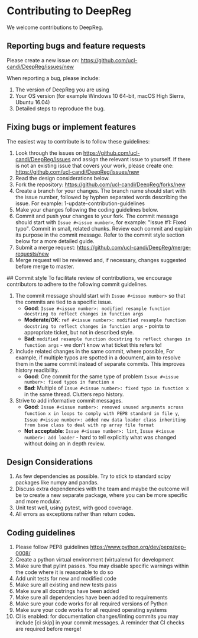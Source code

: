 
# Contributing to DeepReg

We welcome contributions to DeepReg.


## Reporting bugs and feature requests

Please create a new issue on: https://github.com/ucl-candi/DeepReg/issues/new

When reporting a bug, please include:

1. The version of DeepReg you are using
2. Your OS version (for example Windows 10 64-bit, macOS High Sierra, Ubuntu 16.04)
3. Detailed steps to reproduce the bug.


## Fixing bugs or implement features


The easiest way to contribute is to follow these guidelines:

1. Look through the issues on https://github.com/ucl-candi/DeepReg/issues and assign the relevant issue to yourself. If there is not an existing issue that covers your work, please create one: https://github.com/ucl-candi/DeepReg/issues/new
2. Read the design considerations below.
3. Fork the repository: https://github.com/ucl-candi/DeepReg/forks/new
4. Create a branch for your changes. The branch name should start with the issue number, followed by hyphen separated words describing the issue. For example: 1-update-contribution-guidelines
5. Make your changes following the coding guidelines below.
6. Commit and push your changes to your fork. The commit message should start with `Issue #<issue number>`, for example: "Issue #1: Fixed typo". Commit in small, related chunks. Review each commit and explain its purpose in the commit message. Refer to the commit style section below for a more detailed guide.
7. Submit a merge request: https://github.com/ucl-candi/DeepReg/merge-requests/new
8. Merge request will be reviewed and, if necessary, changes suggested before merge to master.

## Commit style
To facilitate review of contributions, we encourage contributors to adhere to the following commit guidelines.

1. The commit message should start with `Issue #<issue number>` so that the commits are tied to a specific issue.
    * **Good**: `Issue #<issue number>: modified resample function docstring to reflect changes in function args`
    * **Moderate/OK**: `ref #<issue number>: modified resample function docstring to reflect changes in function args` - points to appropriate ticket, but not in described style.
    * **Bad**: `modified resample function docstring to reflect changes in function args` - we don't know what ticket this refers to!
2. Include related changes in the same commit, where possible, For example, if multiple typos are spotted in a document, aim to resolve them in the same commit instead of separate commits. This improves history readibility.
    * **Good**: One commit for the same type of problem `Issue #<issue number>: fixed typos in function x`
    * **Bad**: Multiple of `Issue #<issue number>: fixed typo in function x` in the same thread. Clutters repo history.
3. Strive to add informative commit messages.
    * **Good**: `Issue #<issue number>: removed unused arguments across function x in loops to comply with PEP8 standard in file y`, `Issue #<issue number>: added new data loader class inheriting from base class to deal with np array file format`
    * **Not acceptable**: `Issue #<issue number>: lint`, `Issue #<issue number>: add loader` - hard to tell explicitly what was changed without doing an in depth review.

## Design Considerations

1. As few dependencies as possible. Try to stick to standard scipy packages like numpy and pandas.
2. Discuss extra dependencies with the team and maybe the outcome will be to create a new separate package, where you can be more specific and more modular.
3. Unit test well, using pytest, with good coverage.
4. All errors as exceptions rather than return codes.


## Coding guidelines

1. Please follow PEP8 guidelines https://www.python.org/dev/peps/pep-0008/
2. Create a python virtual environment (virtualenv) for development
3. Make sure that pylint passes. You may disable specific warnings within the code where it is reasonable to do so
4. Add unit tests for new and modified code
5. Make sure all existing and new tests pass
6. Make sure all docstrings have been added
7. Make sure all dependencies have been added to requirements
8. Make sure your code works for all required versions of Python
9. Make sure your code works for all required operating systems
10. CI is enabled: for documentation changes/linting commits you may include [ci skip] in your commit messages. A reminder that CI checks are required before merge!
